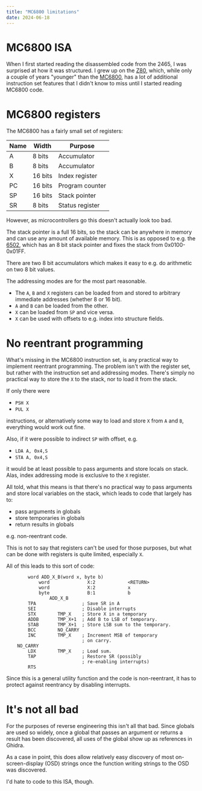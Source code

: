 ```yaml
---
title: "MC6800 limitations"
date: 2024-06-18
---
```


# MC6800 ISA

When I first started reading the disassembled code from the 2465, I was surprised at
how it was structured.
I grew up on the [Z80](https://en.wikipedia.org/wiki/Zilog_Z80), which, while only a
couple of years "younger" than the [MC6800](https://en.wikipedia.org/wiki/Motorola_6800),
has a lot of additional instruction set features that I didn't know to miss
until I started reading MC6800 code.

# MC6800 registers

The MC6800 has a fairly small set of registers:

| Name | Width | Purpose |
| --- | --- | --- |
| A | 8 bits | Accumulator |
| B | 8 bits | Accumulator |
| X | 16 bits | Index register |
| PC | 16 bits | Program counter |
| SP | 16 bits | Stack pointer |
| SR | 8 bits | Status register |

However, as microcontrollers go this doesn't actually look too bad.

The stack pointer is a full 16 bits, so the stack can be anywhere in memory and can use any amount of available memory. This is as opposed to e.g. the
[6502](https://en.wikipedia.org/wiki/MOS_Technology_6502), which has an 8 bit stack
pointer and fixes the stack from 0x0100-0x01FF.

There are two 8 bit accumulators which makes it easy to e.g. do arithmetic on two
8 bit values.

The addressing modes are for the most part reasonable.
*  The `A`, `B` and `X` registers can be loaded from and stored to 
   arbitrary immediate addresses (whether 8 or 16 bit).
* `A` and `B` can be loaded from the other.
* `X` can be loaded from `SP` and vice versa.
* `X` can be used with offsets to e.g. index into structure fields.

# No reentrant programming

What's missing in the MC6800 instruction set, is any practical way to implement reentrant
programming.
The problem isn't with the register set, but rather with the instruction set and
addressing modes.
There's simply no practical way to store the `X` to the stack, nor to load it from
the stack.

If only there were 
* `PSH X` 
* `PUL X`

instructions, or alternatively some way to load and store `X` from `A` and `B`,
everything would work out fine.

Also, if it were possible to indirect `SP` with offset, e.g.
* `LDA A, 0x4,S`
* `STA A, 0x4,S`

it would be at least possible to pass arguments and store locals on stack.
Alas, index addressing mode is exclusive to the `X` register.

All told, what this means is that there's no practical way to pass arguments 
and store local variables on the stack, which leads to code that largely has to:
* pass arguments in globals
* store temporaries in globals
* return results in globals

e.g. non-reentrant code.

This is not to say that registers can't be used for those purposes, but what can
be done with registers is quite limited, especially `X`.

All of this leads to this sort of code:

```
        word ADD_X_B(word x, byte b)
            word              X:2            <RETURN>
            word              X:2            x
            byte              B:1            b
                ADD_X_B
        TPA                 ; Save SR in A
        SEI                 ; Disable interrupts
        STX        TMP_X    ; Store X in a temporary
        ADDB       TMP_X+1  ; Add B to LSB of temporary.
        STAB       TMP_X+1  ; Store LSB sum to the temporary.
        BCC        NO_CARRY
        INC        TMP_X    ; Increment MSB of temporary
                            ; on carry.
    NO_CARRY
        LDX        TMP_X    ; Load sum.
        TAP                 ; Restore SR (possibly
                            ; re-enabling interrupts)
        RTS
```

Since this is a general utility function and the code is non-reentrant,
it has to protect against reentrancy by disabling interrupts.

# It's not all bad

For the purposes of reverse engineering this isn't all that bad.
Since globals are used so widely, once a global that passes an argument
or returns a result has been discovered, all uses of the global show up
as references in Ghidra.

As a case in point, this does allow relatively easy discovery of most
on-screen-display (OSD) strings once the function writing strings to the
OSD was discovered.

I'd hate to code to this ISA, though.
